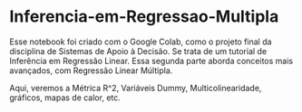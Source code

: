 # Inferencia-em-Regressao-Multipla

Esse notebook foi criado com o Google Colab, como o projeto final da disciplina de Sistemas de Apoio à Decisão. 
Se trata de um tutorial de Inferência em Regressão Linear. Essa segunda parte aborda conceitos mais avançados, com Regressão Linear Múltipla.

Aqui, veremos a Métrica R^2, Variáveis Dummy, Multicolinearidade, gráficos, mapas de calor, etc.
